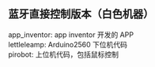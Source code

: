 ## 蓝牙直接控制版本（白色机器）

app_inventor: app inventor 开发的 APP    
lettleleamp:  Arduino2560 下位机代码   
pirobot: 上位机代码，包括鼠标控制  
 






